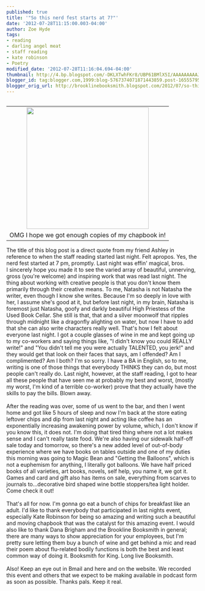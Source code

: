 ```yaml
---
published: true
title: '"So this nerd fest starts at 7?"'
date: '2012-07-28T11:15:00.003-04:00'
author: Zoe Hyde
tags:
- reading
- darling angel meat
- staff reading
- kate robinson
- Poetry
modified_date: '2012-07-28T11:16:04.694-04:00'
thumbnail: http://4.bp.blogspot.com/-DKLXTwhFKr8/UBP61BMlX5I/AAAAAAAAAJY/n_sd2fHvVZw/s72-c/2012-07-28+10.32.29.png
blogger_id: tag:blogger.com,1999:blog-5767374071871443859.post-1655579557683748236
blogger_orig_url: http://brooklinebooksmith.blogspot.com/2012/07/so-this-nerd-fest-starts-at-7.html
---
```


<table cellpadding="0" cellspacing="0" class="tr-caption-container" style="float: right; margin-left: 1em; text-align: right;"><tbody><tr><td style="text-align: center;"><a href="http://4.bp.blogspot.com/-DKLXTwhFKr8/UBP61BMlX5I/AAAAAAAAAJY/n_sd2fHvVZw/s1600/2012-07-28+10.32.29.png" imageanchor="1" style="clear: right; margin-bottom: 1em; margin-left: auto; margin-right: auto;"><img border="0" height="318" src="http://4.bp.blogspot.com/-DKLXTwhFKr8/UBP61BMlX5I/AAAAAAAAAJY/n_sd2fHvVZw/s320/2012-07-28+10.32.29.png" width="320" /></a></td></tr><tr><td class="tr-caption" style="text-align: center;">OMG I hope we got enough copies of my chapbook in!</td></tr></tbody></table>The title of this blog post is a direct quote from my friend Ashley in reference to when the staff reading started last night. Felt apropos. Yes, the nerd fest started at 7 pm, promptly. Last night was effin' magical, bros. I&nbsp;sincerely hope you made it to see the varied array of beautiful, unnerving, gross (you're welcome)&nbsp;and inspiring work that was read last night. The thing about working with creative people is that you don't know them primarily through their creative means. To me, Natasha is not Natasha the writer, even though I know she writes. Because I'm so deeply in love with her, I assume she's good at it, but before last night, in my brain, Natasha is foremost just Natasha, goofy and darkly beautiful High Priestess of the Used Book Cellar. She still is that, that and a silver moonwolf that ripples through midnight like a dragonfly alighting on water, but now I have to add that she can also write characters really well. That's how I felt about everyone last night. I got a couple glasses of wine in me and kept going up to my co-workers and saying things like, "I didn't know you could REALLY write!" and "You didn't tell me you were actually TALENTED, you jerk!" and they would get that look on their faces that says, am I offended? Am I complimented? Am I both? I'm so sorry. I have a BA in English, so to me, writing is one of those things that everybody THINKS they can do, but most people can't really do. Last night, however, at the staff reading, I got to hear all these people that have seen me at probably my best and worst, (mostly my worst, I'm kind of a terrible co-worker) prove that they actually have the skills to pay the bills. Blown away.<br /><br />After the reading was over, some of us went to the bar, and then I went home and got like 5 hours of sleep and now I'm back at the store eating leftover chips and dip from last night and acting like coffee has an exponentially increasing awakening power by volume, which, I don't know if you know this, it does not. I'm doing that tired thing where not a lot makes sense and I can't really taste food. We're also having our sidewalk half-off sale today and tomorrow, so there's a new added level of out-of-body experience where we have books on tables outside and one of my duties this morning was going to Magic Bean and "Getting the Balloons", which is not a&nbsp;euphemism&nbsp;for anything, I literally got balloons. We have half priced books of all varieties, art books, novels, self help, you name it, we got it. Games and card and gift also has items on sale, everything from scarves to journals to...decorative bird shaped wine bottle stoppers/tea light holder. Come check it out!<br /><br />That's all for now. I'm gonna go eat a bunch of chips for breakfast like an adult. I'd like to thank everybody that participated in last nights event, especially Kate Robinson for being so amazing and writing such a beautiful and moving chapbook that was the catalyst for this amazing event. I would also like to thank Dana Brigham and the Brookline Booksmith in general; there are many ways to show appreciation for your employees, but I'm pretty sure letting them buy a bunch of wine and get behind a mic and read their poem about flu-related bodily functions is both the best and least common way of doing it. Booksmith for King. Long live Booksmith.<br /><br />Also! Keep an eye out in Bmail and here and on the website. We recorded this event and others that we expect to be making available in podcast form as soon as possible. Thanks pals. Keep it real.<br /><br />